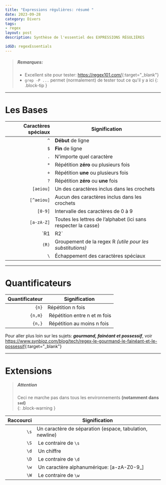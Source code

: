 ```yaml
---
title: "Expressions régulières: résumé "
date: 2023-09-28
category: Divers
tags:
- regex
layout: post
description: Synthèse de l'essentiel des EXPRESSIONS RÉGULIÈRES

idGD: regexEssentials
---
```


> ##### Remarques:
> - Excellent site pour tester: <https://regex101.com/>{:target="_blank"}
> - `grep -P ...` permet (normalement) de tester tout ce qu'il y a ici
{: .block-tip }

--------------------------------------------------------------------------------------------------------------------

Les Bases
=========


| Caractères spéciaux | Signification                                                   |
| ------------------: | --------------------------------------------------------------- |
|                 `^` | **Début** de ligne​                                             |
|                 `$` | **Fin** de ligne​                                               |
|                 `.` | N’importe quel caractère​​                                      |
|                 `*` | Répétition **zéro** ou plusieurs fois​​                         |
|                 `+` | Répétition **une** ou plusieurs fois​​                          |
|                 `?` | Répétition **zéro** ou **une** fois​                            |
|           `[aeiou]` | Un des caractères inclus dans les crochets​                     |
|          `[^aeiou]` | Aucun des caractères inclus dans les crochets​                  |
|             `[0-9]` | Intervalle des caractères de 0 à 9​                             |
|         `[a-zA-Z]​` | Toutes les lettres de l’alphabet​ (ici sans respecter la casse) |
|                 `R1 | R2`                                                             | La regex R1 **OU** R2​ |
|              `(R)​` | Groupement de la regex R *(utile pour les substitutions)* ​     |
|                 `\` | Échappement des caractères spéciaux                             |

--------------------------------------------------------------------------------------------------------------------

Quantificateurs
===============

| Quantificateur | Signification                    |
| -------------: | -------------------------------- |
|          `{n}` | Répétition n fois​​              |
|        `{n,m}` | ​  Répétition entre n et m fois​ |
|         `{n,}` | ​  Répétition au moins n fois​​  |

Pour aller plus loin sur les sujets: ***gourmand, fainéant et possessif***, voir <https://www.synbioz.com/blog/tech/regex-le-gourmand-le-fainéant-et-le-possessif>{:target="_blank"}

--------------------------------------------------------------------------------------------------------------------

Extensions​
==========

> ##### Attention
>
> Ceci ne marche pas dans tous les environnements **(notamment dans `sed`)**  
{: .block-warning }


| Raccourci | Signification                                             |
| --------: | --------------------------------------------------------- |
|      `\s` | Un caractère de séparation (espace, tabulation, newline)​ |
|      `\S` | ​ Le contraire de `\s`​​                                  |
|      `\d` | ​  Un chiffre                                             |
|      `\D` | ​ Le contraire de `\d`​​                                  |
|      `\w` | ​ Un caractère alphanumérique: [a-zA-Z0-9_]​              |
|      `\W` | ​ Le contraire de `\w`​​                                  |
